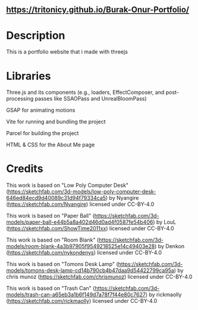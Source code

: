 ## https://tritonicy.github.io/Burak-Onur-Portfolio/

# Description
This is a portfolio website that i made with threejs

# Libraries
Three.js and its components (e.g., loaders, EffectComposer, and post-processing passes like SSAOPass and UnrealBloomPass)

GSAP for animating motions

Vite for running and bundling the project

Parcel for building the project

HTML & CSS for the About Me page

# Credits
This work is based on "Low Poly Computer Desk" (https://sketchfab.com/3d-models/low-poly-computer-desk-646ed84ecd9d40089c31d94f79334ca5) by Nyangire (https://sketchfab.com/Nyangire) licensed under CC-BY-4.0

This work is based on "Paper Ball" (https://sketchfab.com/3d-models/paper-ball-e44b5a8a402d46d0ad4f0587fe54b406) by LouL (https://sketchfab.com/ShowTime2011xx) licensed under CC-BY-4.0

This work is based on "Room Blank" (https://sketchfab.com/3d-models/room-blank-4a3b97905f9549218525e14c49403e28) by Denkon (https://sketchfab.com/nykondenys) licensed under CC-BY-4.0

This work is based on "Tomons Desk Lamp" (https://sketchfab.com/3d-models/tomons-desk-lamp-cd14b790cb4b47daa9d54422799ca95a) by chris munoz (https://sketchfab.com/chrismunoz) licensed under CC-BY-4.0

This work is based on "Trash Can" (https://sketchfab.com/3d-models/trash-can-a65eb3a1b6f149d7a78f7f44e80c7627) by rickmaolly (https://sketchfab.com/rickmaolly) licensed under CC-BY-4.0
